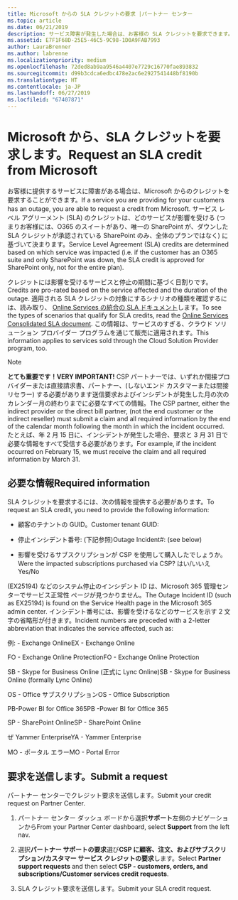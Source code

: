 ```yaml
---
title: Microsoft からの SLA クレジットの要求 |パートナー センター
ms.topic: article
ms.date: 06/21/2019
description: サービス障害が発生した場合は、お客様の SLA クレジットを要求できます。
ms.assetid: E7F1F68D-25E5-46C5-9C98-1D0A9FAB7993
author: LauraBrenner
ms.author: labrenne
ms.localizationpriority: medium
ms.openlocfilehash: 72ded8ab9aa9546a4407e7729c16770fae893832
ms.sourcegitcommit: d99b3cdca6edbc478e2ac6e2927541448bf8190b
ms.translationtype: HT
ms.contentlocale: ja-JP
ms.lasthandoff: 06/27/2019
ms.locfileid: "67407871"
---
```

# <a name="request-an-sla-credit-from-microsoft"></a><span data-ttu-id="0ecc4-103">Microsoft から、SLA クレジットを要求します。</span><span class="sxs-lookup"><span data-stu-id="0ecc4-103">Request an SLA credit from Microsoft</span></span> 

<span data-ttu-id="0ecc4-104">お客様に提供するサービスに障害がある場合は、Microsoft からのクレジットを要求することができます。</span><span class="sxs-lookup"><span data-stu-id="0ecc4-104">If a service you are providing for your customers has an outage, you are able to request a credit from Microsoft.</span></span> <span data-ttu-id="0ecc4-105">サービス レベル アグリーメント (SLA) のクレジットは、どのサービスが影響を受ける (つまりお客様には、O365 のスイートがあり、唯一の SharePoint が、ダウンした SLA クレジットが承認されている SharePoint のみ、全体のプランではなく) に基づいて決まります。</span><span class="sxs-lookup"><span data-stu-id="0ecc4-105">Service Level Agreement (SLA) credits are determined based on which service was impacted (i.e. if the customer has an O365 suite and only SharePoint was down, the SLA credit is approved for SharePoint only, not for the entire plan).</span></span>

<span data-ttu-id="0ecc4-106">クレジットには影響を受けるサービスと停止の期間に基づく日割りです。</span><span class="sxs-lookup"><span data-stu-id="0ecc4-106">Credits are pro-rated based on the service affected and the duration of the outage.</span></span> <span data-ttu-id="0ecc4-107">適用される SLA クレジットの対象にするシナリオの種類を確認するには、読み取り、 [Online Services の統合の SLA ドキュメント](http://www.microsoftvolumelicensing.com/DocumentSearch.aspx?Mode=3&DocumentTypeId=37)します。</span><span class="sxs-lookup"><span data-stu-id="0ecc4-107">To see the types of scenarios that qualify for SLA credits, read the [Online Services Consolidated SLA document](http://www.microsoftvolumelicensing.com/DocumentSearch.aspx?Mode=3&DocumentTypeId=37).</span></span> <span data-ttu-id="0ecc4-108">この情報は、サービスのすぎる、クラウド ソリューション プロバイダー プログラムを通じて販売に適用されます。</span><span class="sxs-lookup"><span data-stu-id="0ecc4-108">This information applies to services sold through the Cloud Solution Provider program, too.</span></span>

>[!Note]
><span data-ttu-id="0ecc4-109">**とても重要です！**</span><span class="sxs-lookup"><span data-stu-id="0ecc4-109">**VERY IMPORTANT!**</span></span> <span data-ttu-id="0ecc4-110">CSP パートナーでは、いずれか間接プロバイダーまたは直接請求書、パートナー、(しないエンド カスタマーまたは間接リセラー) する必要があります送信要求およびインシデントが発生した月の次のカレンダー月の終わりまでに必要なすべての情報。</span><span class="sxs-lookup"><span data-stu-id="0ecc4-110">The CSP partner, either the indirect provider or the direct bill partner, (not the end customer or the indirect reseller) must submit a claim and all required information by the end of the calendar month following the month in which the incident occurred.</span></span> <span data-ttu-id="0ecc4-111">たとえば、年 2 月 15 日に、インシデントが発生した場合、要求と 3 月 31 日で必要な情報をすべて受信する必要があります。</span><span class="sxs-lookup"><span data-stu-id="0ecc4-111">For example, if the incident occurred on February 15, we must receive the claim and all required information by March 31.</span></span> 

## <a name="required-information"></a><span data-ttu-id="0ecc4-112">必要な情報</span><span class="sxs-lookup"><span data-stu-id="0ecc4-112">Required information</span></span>


<span data-ttu-id="0ecc4-113">SLA クレジットを要求するには、次の情報を提供する必要があります。</span><span class="sxs-lookup"><span data-stu-id="0ecc4-113">To request an SLA credit, you need to provide the following information:</span></span> 

- <span data-ttu-id="0ecc4-114">顧客のテナントの GUID。</span><span class="sxs-lookup"><span data-stu-id="0ecc4-114">Customer tenant GUID:</span></span> 

- <span data-ttu-id="0ecc4-115">停止インシデント番号: (下記参照)</span><span class="sxs-lookup"><span data-stu-id="0ecc4-115">Outage Incident#: (see below)</span></span>

- <span data-ttu-id="0ecc4-116">影響を受けるサブスクリプションが CSP を使用して購入したでしょうか。</span><span class="sxs-lookup"><span data-stu-id="0ecc4-116">Were the impacted subscriptions purchased via CSP?</span></span> <span data-ttu-id="0ecc4-117">はい/いいえ</span><span class="sxs-lookup"><span data-stu-id="0ecc4-117">Yes/No</span></span>

<span data-ttu-id="0ecc4-118">(EX25194) などのシステム停止のインシデント ID は、Microsoft 365 管理センターでサービス正常性 ページが見つかりません。</span><span class="sxs-lookup"><span data-stu-id="0ecc4-118">The Outage Incident ID (such as EX25194) is found on the Service Health page in the Microsoft 365 admin center.</span></span> <span data-ttu-id="0ecc4-119">インシデント番号には、影響を受けるなどのサービスを示す 2 文字の省略形が付きます。</span><span class="sxs-lookup"><span data-stu-id="0ecc4-119">Incident numbers are preceded with a 2-letter abbreviation that indicates the service affected, such as:</span></span>

<span data-ttu-id="0ecc4-120">例: - Exchange Online</span><span class="sxs-lookup"><span data-stu-id="0ecc4-120">EX - Exchange Online</span></span>

<span data-ttu-id="0ecc4-121">FO - Exchange Online Protection</span><span class="sxs-lookup"><span data-stu-id="0ecc4-121">FO - Exchange Online Protection</span></span>

<span data-ttu-id="0ecc4-122">SB - Skype for Business Online (正式に Lync Online)</span><span class="sxs-lookup"><span data-stu-id="0ecc4-122">SB - Skype for Business Online (formally Lync Online)</span></span>

<span data-ttu-id="0ecc4-123">OS - Office サブスクリプション</span><span class="sxs-lookup"><span data-stu-id="0ecc4-123">OS - Office Subscription</span></span>

<span data-ttu-id="0ecc4-124">PB-Power BI for Office 365</span><span class="sxs-lookup"><span data-stu-id="0ecc4-124">PB -Power BI for Office 365</span></span>

<span data-ttu-id="0ecc4-125">SP - SharePoint Online</span><span class="sxs-lookup"><span data-stu-id="0ecc4-125">SP - SharePoint Online</span></span>

<span data-ttu-id="0ecc4-126">ぜ Yammer Enterprise</span><span class="sxs-lookup"><span data-stu-id="0ecc4-126">YA - Yammer Enterprise</span></span>

<span data-ttu-id="0ecc4-127">MO - ポータル エラー</span><span class="sxs-lookup"><span data-stu-id="0ecc4-127">MO - Portal Error</span></span>

## <a name="submit-a-request"></a><span data-ttu-id="0ecc4-128">要求を送信します。</span><span class="sxs-lookup"><span data-stu-id="0ecc4-128">Submit a request</span></span>

<span data-ttu-id="0ecc4-129">パートナー センターでクレジット要求を送信します。</span><span class="sxs-lookup"><span data-stu-id="0ecc4-129">Submit your credit request on Partner Center.</span></span>

1. <span data-ttu-id="0ecc4-130">パートナー センター ダッシュ ボードから選択**サポート**左側のナビゲーションから</span><span class="sxs-lookup"><span data-stu-id="0ecc4-130">From your Partner Center dashboard, select **Support** from the left nav.</span></span>

2. <span data-ttu-id="0ecc4-131">選択**パートナー サポートの要求**選び**CSP に顧客、注文、およびサブスクリプション/カスタマー サービス クレジットの要求**します。</span><span class="sxs-lookup"><span data-stu-id="0ecc4-131">Select **Partner support requests** and then select **CSP - customers, orders, and subscriptions/Customer services credit requests**.</span></span>

3. <span data-ttu-id="0ecc4-132">SLA クレジット要求を送信します。</span><span class="sxs-lookup"><span data-stu-id="0ecc4-132">Submit your SLA credit request.</span></span>





